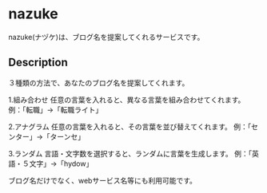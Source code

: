# nazuke
nazuke(ナヅケ)は、ブログ名を提案してくれるサービスです。


## Description
３種類の方法で、あなたのブログ名を提案してくれます。


1.組み合わせ
  任意の言葉を入れると、異なる言葉を組み合わせてくれます。
  例：「転職」→「転職ライト」
  
2.アナグラム
  任意の言葉を入れると、その言葉を並び替えてくれます。
  例：「センター」→「ターンセ」
  
3.ランダム
  言語・文字数を選択すると、ランダムに言葉を生成します。
  例：「英語・５文字」→「hydow」
  
  ブログ名だけでなく、webサービス名等にも利用可能です。
  
